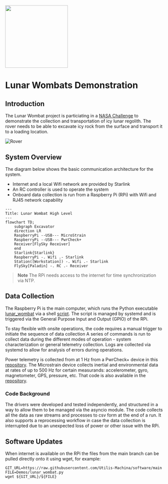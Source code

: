 # <img src="https://github.com/Utilis-Machina/software/assets/130875503/34334952-6060-4557-b117-2acdb15fe10d" style="width:200px;"/>

# Lunar Wombats Demonstration

## Introduction

The Lunar Wombat project is particiating in a [NASA Challenge](https://breaktheicechallenge.com/) to demonstrate
the collection and transportation of icy lunar regolith. The rover needs to be able to excavate icy rock from the 
surface and transport it to a loading location.

![Rover](https://github.com/Utilis-Machina/software/assets/130875503/c51d294d-47ef-406a-828f-c54613e85beb)

## System Overview

The diagram below shows the basic communication architecture for the system.

- Internet and a local Wifi network are provided by Starlink
- An RC controller is used to operate the system
- Onboard data collection is run from a Raspberry Pi (RPi) with Wifi and RJ45 network capability

```mermaid
---
Title: Lunar Wombat High Level
---
flowchart TD;
    subgraph Excavator
    direction LR
    RaspberryPi --USB--- MicroStrain
    RaspberryPi --USB--- PwrCheck+
    Receiver[FlySky Receiver]
    end
    Starlink{Starlink}
    RaspberryPi -. Wifi .- Starlink
    Station([Workstation]) -. Wifi .- Starlink
    FlySky[Paladin] -. RC .- Receiver
```

> **Note**
> The RPi needs access to the internet for time synchronization via NTP.

## Data Collection

The Raspberry Pi is the main computer, which runs the Python executable [lunar_wombat](lunar_wombat.py) via a shell [script](wombat_data.sh).
The script is managed by systemd and is triggered via the General Purpose Input and Output (GPIO) of the RPi.

To stay flexible with onsite operations, the code requires a manual trigger to initiate the sequence of data collection A series of commands is run to collect
data during the different modes of operation - system characterization or general telemetry collection. Logs are collected via systemd to allow for analysis of
errors during operations.

Power telemetry is collected from at 1 Hz from a PwrCheck+ device in this [repository](../PowerCheck). The Microstrain device collects inertial and environmental
data at rates of up to 500 Hz for certain measurands: accelerometer, gyro, magnetometer, GPS, pressure, etc. That code is also available in the [repository](../Microstrain).

### Code Background

The drivers were developed and tested independently, and structured in a way to allow them to be managed via the asyncio module. The code collects all the
data as raw streams and processes to csv form at the end of a run. It also supports a reprocessing workflow in case the data collection is interrupted due
to an unexpected loss of power or other issue with the RPi.

## Software Updates

When internet is available on the RPi the files from the main branch can be pulled directly onto it using wget, for example:

```
GIT_URL=https://raw.githubusercontent.com/Utilis-Machina/software/main
FILE=Demos/lunar_wombat.py
wget ${GIT_URL}/${FILE}
```
